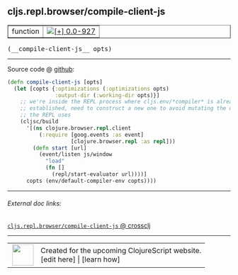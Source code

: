 ## cljs.repl.browser/compile-client-js



 <table border="1">
<tr>
<td>function</td>
<td><a href="https://github.com/cljsinfo/cljs-api-docs/tree/0.0-927"><img valign="middle" alt="[+] 0.0-927" title="Added in 0.0-927" src="https://img.shields.io/badge/+-0.0--927-lightgrey.svg"></a> </td>
</tr>
</table>


 <samp>
(__compile-client-js__ opts)<br>
</samp>

---







Source code @ [github](https://github.com/clojure/clojurescript/blob/r1.7.28/src/main/clojure/cljs/repl/browser.clj#L212-L227):

```clj
(defn compile-client-js [opts]
  (let [copts {:optimizations (:optimizations opts)
               :output-dir (:working-dir opts)}]
    ;; we're inside the REPL process where cljs.env/*compiler* is already
    ;; established, need to construct a new one to avoid mutating the one
    ;; the REPL uses
    (cljsc/build
      '[(ns clojure.browser.repl.client
          (:require [goog.events :as event]
                    [clojure.browser.repl :as repl]))
        (defn start [url]
          (event/listen js/window
            "load"
            (fn []
              (repl/start-evaluator url))))]
      copts (env/default-compiler-env copts))))
```

<!--
Repo - tag - source tree - lines:

 <pre>
clojurescript @ r1.7.28
└── src
    └── main
        └── clojure
            └── cljs
                └── repl
                    └── <ins>[browser.clj:212-227](https://github.com/clojure/clojurescript/blob/r1.7.28/src/main/clojure/cljs/repl/browser.clj#L212-L227)</ins>
</pre>

-->

---



###### External doc links:

[`cljs.repl.browser/compile-client-js` @ crossclj](http://crossclj.info/fun/cljs.repl.browser/compile-client-js.html)<br>

---

 <table>
<tr><td>
<img valign="middle" align="right" width="48px" src="http://i.imgur.com/Hi20huC.png">
</td><td>
Created for the upcoming ClojureScript website.<br>
[edit here] | [learn how]
</td></tr></table>

[edit here]:https://github.com/cljsinfo/cljs-api-docs/blob/master/cljsdoc/cljs.repl.browser/compile-client-js.cljsdoc
[learn how]:https://github.com/cljsinfo/cljs-api-docs/wiki/cljsdoc-files

<!--

This information was too distracting to show to readers, but I'll leave it
commented here since it is helpful to:

- pretty-print the data used to generate this document
- and show how to retrieve that data



The API data for this symbol:

```clj
{:ns "cljs.repl.browser",
 :name "compile-client-js",
 :type "function",
 :signature ["[opts]"],
 :source {:code "(defn compile-client-js [opts]\n  (let [copts {:optimizations (:optimizations opts)\n               :output-dir (:working-dir opts)}]\n    ;; we're inside the REPL process where cljs.env/*compiler* is already\n    ;; established, need to construct a new one to avoid mutating the one\n    ;; the REPL uses\n    (cljsc/build\n      '[(ns clojure.browser.repl.client\n          (:require [goog.events :as event]\n                    [clojure.browser.repl :as repl]))\n        (defn start [url]\n          (event/listen js/window\n            \"load\"\n            (fn []\n              (repl/start-evaluator url))))]\n      copts (env/default-compiler-env copts))))",
          :title "Source code",
          :repo "clojurescript",
          :tag "r1.7.28",
          :filename "src/main/clojure/cljs/repl/browser.clj",
          :lines [212 227]},
 :full-name "cljs.repl.browser/compile-client-js",
 :full-name-encode "cljs.repl.browser/compile-client-js",
 :history [["+" "0.0-927"]]}

```

Retrieve the API data for this symbol:

```clj
;; from Clojure REPL
(require '[clojure.edn :as edn])
(-> (slurp "https://raw.githubusercontent.com/cljsinfo/cljs-api-docs/catalog/cljs-api.edn")
    (edn/read-string)
    (get-in [:symbols "cljs.repl.browser/compile-client-js"]))
```

-->
